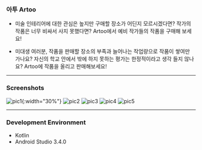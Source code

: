 ### 아투 Artoo

- 미술 인테리어에 대한 관심은 높지만 구매할 장소가 어딘지 모르시겠다면? 작가의 작품은 너무 비싸서 사지 못했다면? 
Artoo에서 예비 작가들의 작품을 구매해 보세요! 

- 미대생 여러분, 작품을 판매할 장소의 부족과 늘어나는 작업량으로 작품이 쌓여만 가나요? 자신의 학교 안에서 밖에 하지 못하는 평가는 한정적이라고 생각 들지 않나요? 
Artoo에 작품을 올리고 판매해보세요!

------

### Screenshots

![pic1](https://user-images.githubusercontent.com/41736866/71553676-fd183e80-2a56-11ea-8877-865c8e40cfdf.png){:width="30%"}
![pic2](https://user-images.githubusercontent.com/41736866/71553677-ff7a9880-2a56-11ea-9ca7-f3ed0ff245d2.png)
![pic3](https://user-images.githubusercontent.com/41736866/71553678-00132f00-2a57-11ea-83bf-04543c83e6f8.png)
![pic4](https://user-images.githubusercontent.com/41736866/71553681-01445c00-2a57-11ea-9536-a0efe511273f.png)
![pic5](https://user-images.githubusercontent.com/41736866/71553683-02758900-2a57-11ea-8ac8-838fd72ff69a.png)

------

### Development Environment

- Kotlin
- Android Studio 3.4.0
